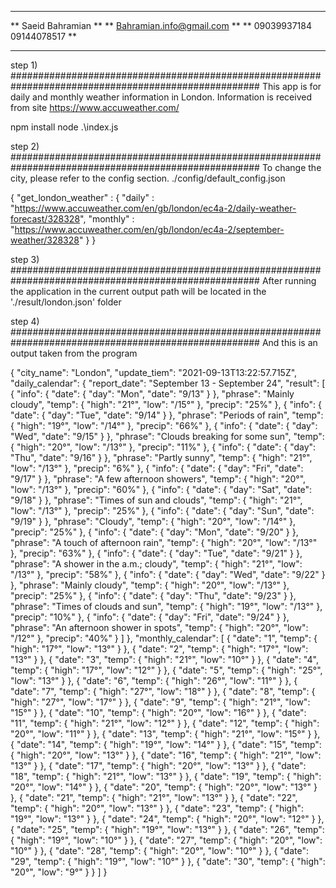 *************************************************************************************************************
** Saeid Bahramian                                                                                         **
** Bahramian.info@gmail.com                                                                                **
** 09039937184 09144078517                                                                                 **
*************************************************************************************************************

step 1) #####################################################################################################
This app is for daily and monthly weather information in London.
Information is received from site https://www.accuweather.com/

npm install
node .\index.js

step 2) #####################################################################################################
To change the city, please refer to the config section.
./config/default_config.json

{
    "get_london_weather" : {
        "daily" : "https://www.accuweather.com/en/gb/london/ec4a-2/daily-weather-forecast/328328",
        "monthly" : "https://www.accuweather.com/en/gb/london/ec4a-2/september-weather/328328"
    }
}

step 3) #####################################################################################################
After running the application in the current output path will be located in the './result/london.json' folder

step 4) #####################################################################################################
And this is an output taken from the program

{
    "city_name": "London",
    "update_tiem": "2021-09-13T13:22:57.715Z",
    "daily_calendar": {
      "report_date": "September 13 - September 24",
      "result": [
        {
          "info": {
            "date": {
              "day": "Mon",
              "date": "9/13"
            }
          },
          "phrase": "Mainly cloudy",
          "temp": {
            "high": "21°",
            "low": "/15°"
          },
          "precip": "25%"
        },
        {
          "info": {
            "date": {
              "day": "Tue",
              "date": "9/14"
            }
          },
          "phrase": "Periods of rain",
          "temp": {
            "high": "19°",
            "low": "/14°"
          },
          "precip": "66%"
        },
        {
          "info": {
            "date": {
              "day": "Wed",
              "date": "9/15"
            }
          },
          "phrase": "Clouds breaking for some sun",
          "temp": {
            "high": "20°",
            "low": "/13°"
          },
          "precip": "11%"
        },
        {
          "info": {
            "date": {
              "day": "Thu",
              "date": "9/16"
            }
          },
          "phrase": "Partly sunny",
          "temp": {
            "high": "21°",
            "low": "/13°"
          },
          "precip": "6%"
        },
        {
          "info": {
            "date": {
              "day": "Fri",
              "date": "9/17"
            }
          },
          "phrase": "A few afternoon showers",
          "temp": {
            "high": "20°",
            "low": "/13°"
          },
          "precip": "60%"
        },
        {
          "info": {
            "date": {
              "day": "Sat",
              "date": "9/18"
            }
          },
          "phrase": "Times of sun and clouds",
          "temp": {
            "high": "21°",
            "low": "/13°"
          },
          "precip": "25%"
        },
        {
          "info": {
            "date": {
              "day": "Sun",
              "date": "9/19"
            }
          },
          "phrase": "Cloudy",
          "temp": {
            "high": "20°",
            "low": "/14°"
          },
          "precip": "25%"
        },
        {
          "info": {
            "date": {
              "day": "Mon",
              "date": "9/20"
            }
          },
          "phrase": "A touch of afternoon rain",
          "temp": {
            "high": "20°",
            "low": "/13°"
          },
          "precip": "63%"
        },
        {
          "info": {
            "date": {
              "day": "Tue",
              "date": "9/21"
            }
          },
          "phrase": "A shower in the a.m.; cloudy",
          "temp": {
            "high": "21°",
            "low": "/13°"
          },
          "precip": "58%"
        },
        {
          "info": {
            "date": {
              "day": "Wed",
              "date": "9/22"
            }
          },
          "phrase": "Mainly cloudy",
          "temp": {
            "high": "20°",
            "low": "/13°"
          },
          "precip": "25%"
        },
        {
          "info": {
            "date": {
              "day": "Thu",
              "date": "9/23"
            }
          },
          "phrase": "Times of clouds and sun",
          "temp": {
            "high": "19°",
            "low": "/13°"
          },
          "precip": "10%"
        },
        {
          "info": {
            "date": {
              "day": "Fri",
              "date": "9/24"
            }
          },
          "phrase": "An afternoon shower in spots",
          "temp": {
            "high": "20°",
            "low": "/12°"
          },
          "precip": "40%"
        }
      ]
    },
    "monthly_calendar": [
      {
        "date": "1",
        "temp": {
          "high": "17°",
          "low": "13°"
        }
      },
      {
        "date": "2",
        "temp": {
          "high": "17°",
          "low": "13°"
        }
      },
      {
        "date": "3",
        "temp": {
          "high": "21°",
          "low": "10°"
        }
      },
      {
        "date": "4",
        "temp": {
          "high": "17°",
          "low": "12°"
        }
      },
      {
        "date": "5",
        "temp": {
          "high": "25°",
          "low": "13°"
        }
      },
      {
        "date": "6",
        "temp": {
          "high": "26°",
          "low": "11°"
        }
      },
      {
        "date": "7",
        "temp": {
          "high": "27°",
          "low": "18°"
        }
      },
      {
        "date": "8",
        "temp": {
          "high": "27°",
          "low": "17°"
        }
      },
      {
        "date": "9",
        "temp": {
          "high": "21°",
          "low": "15°"
        }
      },
      {
        "date": "10",
        "temp": {
          "high": "20°",
          "low": "16°"
        }
      },
      {
        "date": "11",
        "temp": {
          "high": "21°",
          "low": "12°"
        }
      },
      {
        "date": "12",
        "temp": {
          "high": "20°",
          "low": "11°"
        }
      },
      {
        "date": "13",
        "temp": {
          "high": "21°",
          "low": "15°"
        }
      },
      {
        "date": "14",
        "temp": {
          "high": "19°",
          "low": "14°"
        }
      },
      {
        "date": "15",
        "temp": {
          "high": "20°",
          "low": "13°"
        }
      },
      {
        "date": "16",
        "temp": {
          "high": "21°",
          "low": "13°"
        }
      },
      {
        "date": "17",
        "temp": {
          "high": "20°",
          "low": "13°"
        }
      },
      {
        "date": "18",
        "temp": {
          "high": "21°",
          "low": "13°"
        }
      },
      {
        "date": "19",
        "temp": {
          "high": "20°",
          "low": "14°"
        }
      },
      {
        "date": "20",
        "temp": {
          "high": "20°",
          "low": "13°"
        }
      },
      {
        "date": "21",
        "temp": {
          "high": "21°",
          "low": "13°"
        }
      },
      {
        "date": "22",
        "temp": {
          "high": "20°",
          "low": "13°"
        }
      },
      {
        "date": "23",
        "temp": {
          "high": "19°",
          "low": "13°"
        }
      },
      {
        "date": "24",
        "temp": {
          "high": "20°",
          "low": "12°"
        }
      },
      {
        "date": "25",
        "temp": {
          "high": "19°",
          "low": "13°"
        }
      },
      {
        "date": "26",
        "temp": {
          "high": "19°",
          "low": "10°"
        }
      },
      {
        "date": "27",
        "temp": {
          "high": "20°",
          "low": "10°"
        }
      },
      {
        "date": "28",
        "temp": {
          "high": "20°",
          "low": "10°"
        }
      },
      {
        "date": "29",
        "temp": {
          "high": "19°",
          "low": "10°"
        }
      },
      {
        "date": "30",
        "temp": {
          "high": "20°",
          "low": "9°"
        }
      }
    ]
  }
